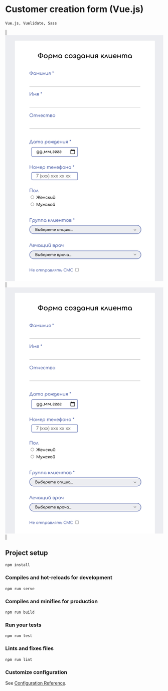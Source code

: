 # Customer creation form (Vue.js)

```
Vue.js, Vuelidate, Sass
```
| ![Screen_1](screenshots/screen_1.png) | ![Screen_2](screenshots/screen_1.png) |
<!-- |                                       | ------------------------------------- |
|                                       | ![Screen_3](screenshots/screen_1.png) | -->

## Project setup
```
npm install
```

### Compiles and hot-reloads for development
```
npm run serve
```

### Compiles and minifies for production
```
npm run build
```

### Run your tests
```
npm run test
```

### Lints and fixes files
```
npm run lint
```

### Customize configuration
See [Configuration Reference](https://cli.vuejs.org/config/).
